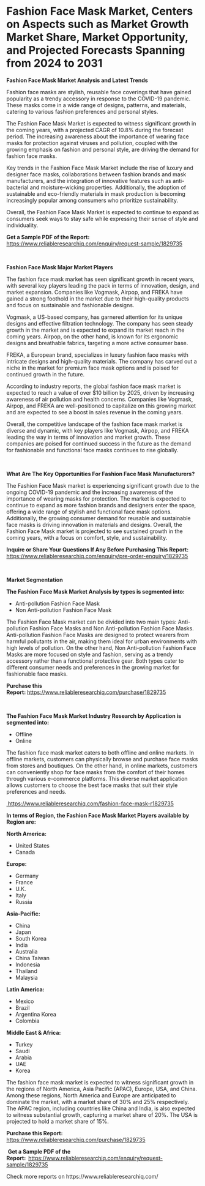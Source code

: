 <p><h1>Fashion Face Mask Market, Centers on Aspects such as Market Growth Market Share, Market Opportunity, and Projected Forecasts Spanning from 2024 to 2031</h1></p><p><strong>Fashion Face Mask Market Analysis and Latest Trends</strong></p>
<p><p>Fashion face masks are stylish, reusable face coverings that have gained popularity as a trendy accessory in response to the COVID-19 pandemic. These masks come in a wide range of designs, patterns, and materials, catering to various fashion preferences and personal styles.</p><p>The Fashion Face Mask Market is expected to witness significant growth in the coming years, with a projected CAGR of 10.8% during the forecast period. The increasing awareness about the importance of wearing face masks for protection against viruses and pollution, coupled with the growing emphasis on fashion and personal style, are driving the demand for fashion face masks.</p><p>Key trends in the Fashion Face Mask Market include the rise of luxury and designer face masks, collaborations between fashion brands and mask manufacturers, and the integration of innovative features such as anti-bacterial and moisture-wicking properties. Additionally, the adoption of sustainable and eco-friendly materials in mask production is becoming increasingly popular among consumers who prioritize sustainability.</p><p>Overall, the Fashion Face Mask Market is expected to continue to expand as consumers seek ways to stay safe while expressing their sense of style and individuality.</p></p>
<p><strong>Get a Sample PDF of the Report:&nbsp;</strong> <a href="https://www.reliableresearchiq.com/enquiry/request-sample/1829735">https://www.reliableresearchiq.com/enquiry/request-sample/1829735</a></p>
<p>&nbsp;</p>
<p><strong>Fashion Face Mask Major Market Players</strong></p>
<p><p>The fashion face mask market has seen significant growth in recent years, with several key players leading the pack in terms of innovation, design, and market expansion. Companies like Vogmask, Airpop, and FREKA have gained a strong foothold in the market due to their high-quality products and focus on sustainable and fashionable designs.</p><p>Vogmask, a US-based company, has garnered attention for its unique designs and effective filtration technology. The company has seen steady growth in the market and is expected to expand its market reach in the coming years. Airpop, on the other hand, is known for its ergonomic designs and breathable fabrics, targeting a more active consumer base.</p><p>FREKA, a European brand, specializes in luxury fashion face masks with intricate designs and high-quality materials. The company has carved out a niche in the market for premium face mask options and is poised for continued growth in the future.</p><p>According to industry reports, the global fashion face mask market is expected to reach a value of over $10 billion by 2025, driven by increasing awareness of air pollution and health concerns. Companies like Vogmask, Airpop, and FREKA are well-positioned to capitalize on this growing market and are expected to see a boost in sales revenue in the coming years.</p><p>Overall, the competitive landscape of the fashion face mask market is diverse and dynamic, with key players like Vogmask, Airpop, and FREKA leading the way in terms of innovation and market growth. These companies are poised for continued success in the future as the demand for fashionable and functional face masks continues to rise globally.</p></p>
<p>&nbsp;</p>
<p><strong>What Are The Key Opportunities For Fashion Face Mask Manufacturers?</strong></p>
<p><p>The Fashion Face Mask market is experiencing significant growth due to the ongoing COVID-19 pandemic and the increasing awareness of the importance of wearing masks for protection. The market is expected to continue to expand as more fashion brands and designers enter the space, offering a wide range of stylish and functional face mask options. Additionally, the growing consumer demand for reusable and sustainable face masks is driving innovation in materials and designs. Overall, the Fashion Face Mask market is projected to see sustained growth in the coming years, with a focus on comfort, style, and sustainability.</p></p>
<p><strong>Inquire or Share Your Questions If Any Before Purchasing This Report:</strong> <a href="https://www.reliableresearchiq.com/enquiry/pre-order-enquiry/1829735">https://www.reliableresearchiq.com/enquiry/pre-order-enquiry/1829735</a></p>
<p>&nbsp;</p>
<p><strong>Market Segmentation</strong></p>
<p><strong>The Fashion Face Mask Market Analysis by types is segmented into:</strong></p>
<p><ul><li>Anti-pollution Fashion Face Mask</li><li>Non Anti-pollution Fashion Face Mask</li></ul></p>
<p><p>The Fashion Face Mask market can be divided into two main types: Anti-pollution Fashion Face Masks and Non Anti-pollution Fashion Face Masks. Anti-pollution Fashion Face Masks are designed to protect wearers from harmful pollutants in the air, making them ideal for urban environments with high levels of pollution. On the other hand, Non Anti-pollution Fashion Face Masks are more focused on style and fashion, serving as a trendy accessory rather than a functional protective gear. Both types cater to different consumer needs and preferences in the growing market for fashionable face masks.</p></p>
<p><strong>Purchase this Report:&nbsp;</strong><a href="https://www.reliableresearchiq.com/purchase/1829735">https://www.reliableresearchiq.com/purchase/1829735</a></p>
<p>&nbsp;</p>
<p><strong>The Fashion Face Mask Market Industry Research by Application is segmented into:</strong></p>
<p><ul><li>Offline</li><li>Online</li></ul></p>
<p><p>The fashion face mask market caters to both offline and online markets. In offline markets, customers can physically browse and purchase face masks from stores and boutiques. On the other hand, in online markets, customers can conveniently shop for face masks from the comfort of their homes through various e-commerce platforms. This diverse market application allows customers to choose the best face masks that suit their style preferences and needs.</p></p>
<p><a href="https://www.reliableresearchiq.com/fashion-face-mask-r1829735">&nbsp;https://www.reliableresearchiq.com/fashion-face-mask-r1829735</a></p>
<p><strong>In terms of Region, the Fashion Face Mask Market Players available by Region are:</strong></p>
<p>
    <p> <strong> North America: </strong>
        <ul>
            <li>United States</li>
            <li>Canada</li>
        </ul>
        </p> 
    <p> <strong> Europe: </strong>
        <ul>
            <li>Germany</li>
            <li>France</li>
            <li>U.K.</li>
            <li>Italy</li>
            <li>Russia</li>
        </ul>
        </p> 
    <p> <strong> Asia-Pacific: </strong>
        <ul>
            <li>China</li>
            <li>Japan</li>
            <li>South Korea</li>
            <li>India</li>
            <li>Australia</li>
            <li>China Taiwan</li>
            <li>Indonesia</li>
            <li>Thailand</li>
            <li>Malaysia</li>
        </ul>
        </p> 
    <p> <strong> Latin America: </strong>
        <ul>
            <li>Mexico</li>
            <li>Brazil</li>
            <li>Argentina Korea</li>
            <li>Colombia</li>
        </ul>
        </p> 
    <p> <strong> Middle East & Africa: </strong>
        <ul>
            <li>Turkey</li>
            <li>Saudi</li>
            <li>Arabia</li>
            <li>UAE</li>
            <li>Korea</li>
        </ul>
    </p>
    </p>
<p><p>The fashion face mask market is expected to witness significant growth in the regions of North America, Asia Pacific (APAC), Europe, USA, and China. Among these regions, North America and Europe are anticipated to dominate the market, with a market share of 30% and 25% respectively. The APAC region, including countries like China and India, is also expected to witness substantial growth, capturing a market share of 20%. The USA is projected to hold a market share of 15%.</p></p>
<p><strong>Purchase this Report: </strong><a href="https://www.reliableresearchiq.com/purchase/1829735">https://www.reliableresearchiq.com/purchase/1829735</a></p>
<p>&nbsp;<strong>Get a Sample PDF of the Report:&nbsp;&nbsp;</strong><a href="https://www.reliableresearchiq.com/enquiry/request-sample/1829735">https://www.reliableresearchiq.com/enquiry/request-sample/1829735</a></p>
<p><strong></strong></p>
<p>Check more reports on https://www.reliableresearchiq.com/</p>